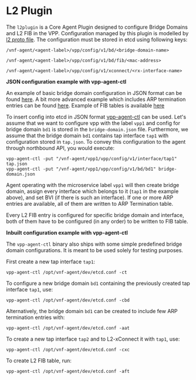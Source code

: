 # L2 Plugin

The `l2plugin` is a Core Agent Plugin designed to configure Bridge Domains and L2 FIB in the VPP.
Configuration managed by this plugin is modelled by [l2 proto file](model/l2/l2.proto). The
configuration must be stored in etcd using following keys:

```
/vnf-agent/<agent-label>/vpp/config/v1/bd/<bridge-domain-name>
```

```
/vnf-agent/<agent-label>/vpp/config/v1/bd/fib/<mac-address>
```

```
/vnf-agent/<agent-label>/vpp/config/v1/xconnect/<rx-interface-name>
```

**JSON configuration example with vpp-agent-ctl**

An example of basic bridge domain configuration in JSON format can be found
[here](../../../../agent/cmd/vpp-agent-ctl/json/bridge-domain.json).
A bit more advanced example which includes ARP termination entries can be found
[here](../../../../agent/cmd/vpp-agent-ctl/json/bridge-domain-arp.json). Example of FIB tables 
is available [here](../../../../agent/cmd/vpp-agent-ctl/json/l2_fib.json)

To insert config into etcd in JSON format [vpp-agent-ctl](../../../../agent/cmd/vpp-agent-ctl/main.go) can be used.
Let's assume that we want to configure vpp with the label `vpp1` and config for bridge domain `bd1` is stored
in the `bridge-domain.json` file. Furthermore, we assume that the bridge domain `bd1` contains tap interface `tap1`
with configuration stored in `tap.json`. To convey this configuration to the agent through northbound API,
you would execute:
```
vpp-agent-ctl -put "/vnf-agent/vpp1/vpp/config/v1/interface/tap1" tap.json
vpp-agent-ctl -put "/vnf-agent/vpp1/vpp/config/v1/bd/bd1" bridge-domain.json
```

Agent operating with the microservice label `vpp1` will then create bridge domain,
assign every interface which belongs to it (`tap1` in the example above), and set BVI (if there is such an interface).
If one or more ARP entries are available, all of them are written to ARP Termination table.

Every L2 FIB entry is configured for specific bridge domain and interface, both of them have to be 
configured (in any order) to be written to FIB table.


**Inbuilt configuration example with vpp-agent-ctl**

The `vpp-agent-ctl` binary also ships with some simple predefined bridge domain configurations.
It is meant to be used solely for testing purposes.

First create a new tap interface `tap1`:
```
vpp-agent-ctl /opt/vnf-agent/dev/etcd.conf -ct
```

To configure a new bridge domain `bd1` containing the previously created tap interface `tap1`, use:
```
vpp-agent-ctl /opt/vnf-agent/dev/etcd.conf -cbd
```

Alternatively, the bridge domain `bd1` can be created to include few ARP termination entries with:
```
vpp-agent-ctl /opt/vnf-agent/dev/etcd.conf -aat
```

To create a new tap interface `tap2` and to L2-xConnect it with `tap1`, use:
```
vpp-agent-ctl /opt/vnf-agent/dev/etcd.conf -cxc
```

To create L2 FIB table, run:
```
vpp-agent-ctl /opt/vnf-agent/dev/etcd.conf -aft
```

